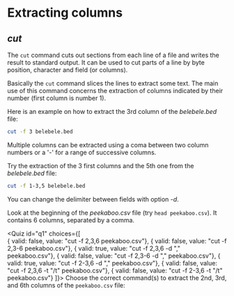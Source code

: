 <script>
import Quiz from "components/Quiz.svelte";
</script>
# Extracting columns
## *cut*

The `cut` command cuts out sections from each line of a file and writes the result to standard output. 
It can be used to cut parts of a line by byte position, character and field (or columns). 

Basically the `cut` command slices the lines to extract some text.
The main use of this command concerns the extraction of columns indicated by their number (first column is number 1).

Here is an example on how to extract the 3rd column of the _belebele.bed_ file:

```bash
cut -f 3 belebele.bed
```

Multiple columns can be extracted using a coma between two column numbers or a '-' for a range of successive columns.

Try the extraction of the 3 first columns and the 5th one from the _belebele.bed_ file:

```bash
cut -f 1-3,5 belebele.bed
```

You can change the delimiter between fields with option _-d_. 

Look at the beginning of the _peekaboo.csv_ file (try `head peekaboo.csv`). 
It contains 6 columns, separated by a comma.

<Quiz id="q1" choices={[    
      { valid: false, value: "cut -f 2,3,6 peekaboo.csv"},
      { valid: false, value: "cut -f 2,3-6 peekaboo.csv"},
      { valid: true, value: "cut -f 2,3,6 -d "," peekaboo.csv"},
      { valid: false, value: "cut -f 2,3-6 -d "," peekaboo.csv"},
      { valid: true, value: "cut -f 2-3,6 -d "," peekaboo.csv"},
      { valid: false, value: "cut -f 2,3,6 -t "/t" peekaboo.csv"},
      { valid: false, value: "cut -f 2-3,6 -t "/t" peekaboo.csv"}
]}> 
	<span slot="prompt">
    Choose the correct command(s) to extract the 2nd, 3rd, and 6th columns of the `peekaboo.csv` file:
	</span>
</Quiz>  
